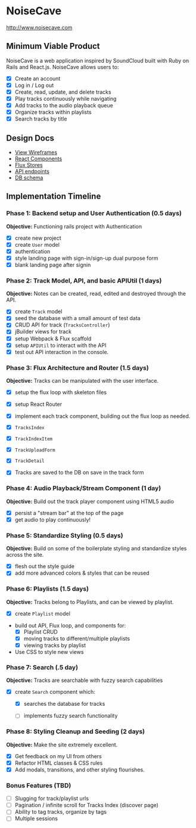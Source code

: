 # NoiseCave

http://www.noisecave.com

## Minimum Viable Product

NoiseCave is a web application inspired by SoundCloud built with Ruby on Rails and React.js. NoiseCave allows users to:

- [x] Create an account
- [x] Log in / Log out
- [x] Create, read, update, and delete tracks
- [x] Play tracks continuously while navigating
- [x] Add tracks to the audio playback queue
- [x] Organize tracks within playlists
- [x] Search tracks by title

## Design Docs
* [View Wireframes][views]
* [React Components][components]
* [Flux Stores][stores]
* [API endpoints][api-endpoints]
* [DB schema][schema]

[views]: ./docs/views.md
[components]: ./docs/components.md
[stores]: ./docs/stores.md
[api-endpoints]: ./docs/api-endpoints.md
[schema]: ./docs/schema.md

## Implementation Timeline

### Phase 1: Backend setup and User Authentication (0.5 days)

**Objective:** Functioning rails project with Authentication

- [x] create new project
- [x] create `User` model
- [x] authentication
- [x] style landing page with sign-in/sign-up dual purpose form
- [x] blank landing page after signin

### Phase 2: Track Model, API, and basic APIUtil (1 days)

**Objective:** Notes can be created, read, edited and destroyed through
the API.

- [x] create `Track` model
- [x] seed the database with a small amount of test data
- [x] CRUD API for track (`TracksController`)
- [x] jBuilder views for track
- [x] setup Webpack & Flux scaffold
- [x] setup `APIUtil` to interact with the API
- [x] test out API interaction in the console.

### Phase 3: Flux Architecture and Router (1.5 days)

**Objective:** Tracks can be manipulated with the
user interface.

- [x] setup the flux loop with skeleton files
- [x] setup React Router
- [x] implement each track component, building out the flux loop as needed.
- [x] `TracksIndex`
- [x] `TrackIndexItem`
- [x] `TrackUploadForm`
- [x] `TrackDetail`
- [x] Tracks are saved to the DB on save in the track form


### Phase 4: Audio Playback/Stream Component (1 day)

**Objective:** Build out the track player component using HTML5 audio

- [x] persist a "stream bar" at the top of the page
- [x] get audio to play continuously!

### Phase 5: Standardize Styling (0.5 days)

**Objective:** Build on some of the boilerplate styling and standardize styles across the site.

- [x] flesh out the style guide
- [x] add more advanced colors & styles that can be reused

### Phase 6: Playlists (1.5 days)

**Objective:** Tracks belong to Playlists, and can be viewed by playlist.

- [x] create `Playlist` model
- build out API, Flux loop, and components for:
  - [x] Playlist CRUD
  - [x] moving tracks to different/multiple playlists
  - [x] viewing tracks by playlist
- Use CSS to style new views


### Phase 7: Search (.5 day)

**Objective:** Tracks are searchable with fuzzy search capabilities

- [x] create `Search` component which:
  - [x] searches the database for tracks
  - [ ] implements fuzzy search functionality


### Phase 8: Styling Cleanup and Seeding (2 days)

**Objective:** Make the site extremely excellent.

- [x] Get feedback on my UI from others
- [x] Refactor HTML classes & CSS rules
- [x] Add modals, transitions, and other styling flourishes.

### Bonus Features (TBD)
- [ ] Slugging for track/playlist urls
- [ ] Pagination / infinite scroll for Tracks Index (discover page)
- [ ] Ability to tag tracks, organize by tags
- [ ] Multiple sessions
